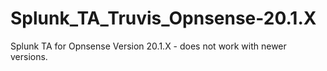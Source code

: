 # Splunk_TA_Truvis_Opnsense-20.1.X
Splunk TA for Opnsense Version 20.1.X - does not work with newer versions. 

